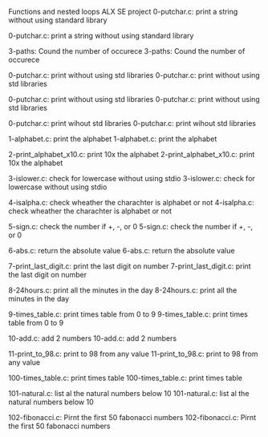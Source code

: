 Functions and nested loops ALX SE project
0-putchar.c: print a string without using standard library

0-putchar.c: print a string without using standard library


3-paths: Cound the number of occurece
3-paths: Cound the number of occurece

0-putchar.c: print without using std libraries
0-putchar.c: print without using std libraries

0-putchar.c: print without using std libraries
0-putchar.c: print without using std libraries

0-putchar.c: print wihout std libraries
0-putchar.c: print wihout std libraries

1-alphabet.c: print the alphabet
1-alphabet.c: print the alphabet

2-print_alphabet_x10.c: print 10x the alphabet
2-print_alphabet_x10.c: print 10x the alphabet

3-islower.c: check for lowercase without using stdio
3-islower.c: check for lowercase without using stdio

4-isalpha.c: check wheather the charachter is alphabet or not
4-isalpha.c: check wheather the charachter is alphabet or not

5-sign.c: check the number if +, -, or 0
5-sign.c: check the number if +, -, or 0

6-abs.c: return the absolute value
6-abs.c: return the absolute value

7-print_last_digit.c: print the last digit on number
7-print_last_digit.c: print the last digit on number

8-24hours.c: print all the minutes in the day
8-24hours.c: print all the minutes in the day

9-times_table.c: print times table from 0 to 9
9-times_table.c: print times table from 0 to 9

10-add.c: add 2 numbers
10-add.c: add 2 numbers

11-print_to_98.c: print to 98 from any value
11-print_to_98.c: print to 98 from any value

100-times_table.c: print times table
100-times_table.c: print times table

101-natural.c: list al the natural numbers below 10
101-natural.c: list al the natural numbers below 10

102-fibonacci.c: Pirnt the first 50 fabonacci numbers
102-fibonacci.c: Pirnt the first 50 fabonacci numbers

